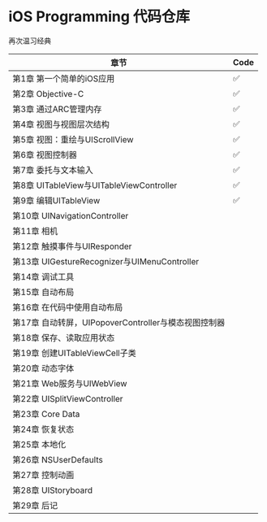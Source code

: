 # iOS Programming 代码仓库
再次温习经典



|                     章节                             | Code        | 
|------------------------------------------------------| ------------ |
|第1章 第一个简单的iOS应用                             |      ✅     |
|第2章 Objective-C                                     |      ✅     |
|第3章 通过ARC管理内存                                 |      ✅     |
|第4章 视图与视图层次结构                              |      ✅     |
|第5章 视图：重绘与UIScrollView                        |      ✅     |
|第6章 视图控制器                                      |      ✅     |
|第7章 委托与文本输入                                  |      ✅     |
|第8章 UITableView与UITableViewController              |      ✅     |
|第9章 编辑UITableView                                 |      ✅     |  
|第10章 UINavigationController                         |           |  
|第11章 相机                                           |           |  
|第12章 触摸事件与UIResponder                          |           |  
|第13章 UIGestureRecognizer与UIMenuController          |           |  
|第14章 调试工具                                       |           |  
|第15章 自动布局                                       |           |  
|第16章 在代码中使用自动布局                           |           |  
|第17章 自动转屏，UIPopoverController与模态视图控制器  |           |  
|第18章 保存、读取应用状态                             |           |  
|第19章 创建UITableViewCell子类                        |           |  
|第20章 动态字体                                       |           |  
|第21章 Web服务与UIWebView                             |           |  
|第22章 UISplitViewController                          |           |  
|第23章 Core Data                                      |           |  
|第24章 恢复状态                                       |           |  
|第25章 本地化                                         |           |  
|第26章 NSUserDefaults                                 |           |  
|第27章 控制动画                                       |           |  
|第28章 UIStoryboard                                   |           |  
|第29章 后记                                           |           |  
